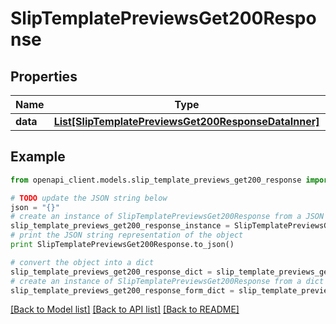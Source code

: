 # SlipTemplatePreviewsGet200Response


## Properties
Name | Type | Description | Notes
------------ | ------------- | ------------- | -------------
**data** | [**List[SlipTemplatePreviewsGet200ResponseDataInner]**](SlipTemplatePreviewsGet200ResponseDataInner.md) |  | [optional] 

## Example

```python
from openapi_client.models.slip_template_previews_get200_response import SlipTemplatePreviewsGet200Response

# TODO update the JSON string below
json = "{}"
# create an instance of SlipTemplatePreviewsGet200Response from a JSON string
slip_template_previews_get200_response_instance = SlipTemplatePreviewsGet200Response.from_json(json)
# print the JSON string representation of the object
print SlipTemplatePreviewsGet200Response.to_json()

# convert the object into a dict
slip_template_previews_get200_response_dict = slip_template_previews_get200_response_instance.to_dict()
# create an instance of SlipTemplatePreviewsGet200Response from a dict
slip_template_previews_get200_response_form_dict = slip_template_previews_get200_response.from_dict(slip_template_previews_get200_response_dict)
```
[[Back to Model list]](../README.md#documentation-for-models) [[Back to API list]](../README.md#documentation-for-api-endpoints) [[Back to README]](../README.md)


